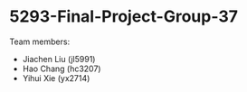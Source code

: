 # 5293-Final-Project-Group-37

Team members:
+ Jiachen Liu (jl5991)
+ Hao Chang (hc3207)
+ Yihui Xie (yx2714)
